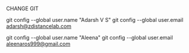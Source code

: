 













CHANGE GIT

git config --global user.name "Adarsh V S"
git config --global user.email adarsh@zdistancelab.com

git config --global user.name "Aleena"
git config --global user.email aleenaros999@gmail.com
